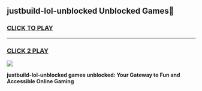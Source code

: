 
## justbuild-lol-unblocked Unblocked Games👋
<h3>
<a href="https://news.freeplayer.one?title=justbuild-lol-unblocked&ref=16F">CLICK TO PLAY</a></h3>
<hr>

<h3>
<a href="https://news.freeplayer.one?title=justbuild-lol-unblocked&ref=16F">CLICK 2 PLAY</a>
  
</h3>

<a href="https://news.freeplayer.one?title=justbuild-lol-unblocked&ref=16F/"><img src="https://clearcache.store/games.png"></a>


**justbuild-lol-unblocked games unblocked: Your Gateway to Fun and Accessible Online Gaming**
